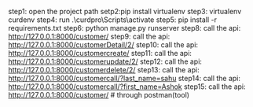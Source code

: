 step1: open the project path
setp2:pip install virtualenv
step3: virtualenv curdenv
step4: run .\\curdpro\\Scripts\\activate
step5: pip install -r requirements.txt
step6: python manage.py runserver
step8: call the api: http://127.0.0.1:8000/customer/
step9: call the api: http://127.0.0.1:8000/customerDetail/2/
step10: call the api: http://127.0.0.1:8000/customercreate/
step11: call the api: http://127.0.0.1:8000/customerupdate/2/
step12: call the api: http://127.0.0.1:8000/customerdelete/2/
step13: call the api: http://127.0.0.1:8000/customercall/?last_name=sahu
step14: call the api: http://127.0.0.1:8000/customercall/?first_name=Ashok
step15: call the api: http://127.0.0.1:8000/customer/ # through postman(tool)

